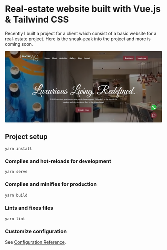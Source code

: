 # Real-estate website built with Vue.js & Tailwind CSS
Recently I built a project for a client which consist of a basic website for a real-estate project. Here is the sneak-peak into the project and more is coming soon.

![Real-estate project image](public/screely-1654527222406.png)

## Project setup
```
yarn install
```

### Compiles and hot-reloads for development
```
yarn serve
```

### Compiles and minifies for production
```
yarn build
```

### Lints and fixes files
```
yarn lint
```

### Customize configuration
See [Configuration Reference](https://cli.vuejs.org/config/).
